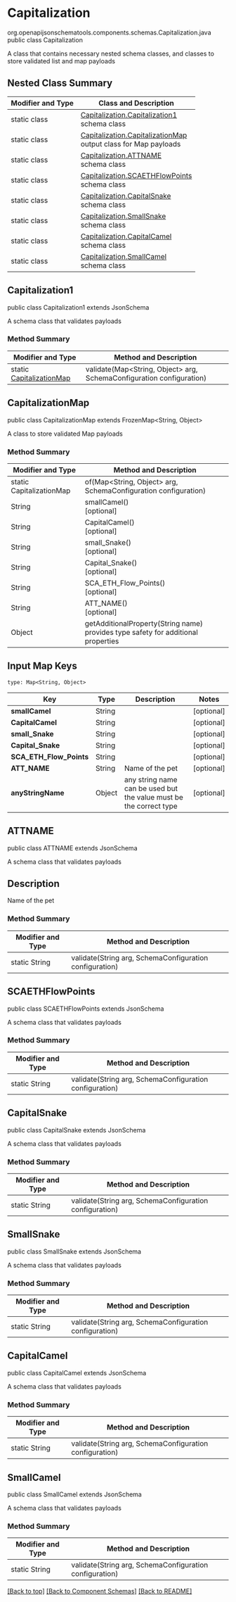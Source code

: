 # Capitalization
org.openapijsonschematools.components.schemas.Capitalization.java
public class Capitalization

A class that contains necessary nested schema classes, and classes to store validated list and map payloads

## Nested Class Summary
| Modifier and Type | Class and Description |
| ----------------- | ---------------------- |
| static class | [Capitalization.Capitalization1](#capitalization1)<br> schema class |
| static class | [Capitalization.CapitalizationMap](#capitalizationmap)<br> output class for Map payloads |
| static class | [Capitalization.ATTNAME](#attname)<br> schema class |
| static class | [Capitalization.SCAETHFlowPoints](#scaethflowpoints)<br> schema class |
| static class | [Capitalization.CapitalSnake](#capitalsnake)<br> schema class |
| static class | [Capitalization.SmallSnake](#smallsnake)<br> schema class |
| static class | [Capitalization.CapitalCamel](#capitalcamel)<br> schema class |
| static class | [Capitalization.SmallCamel](#smallcamel)<br> schema class |

## Capitalization1
public class Capitalization1
extends JsonSchema

A schema class that validates payloads

### Method Summary
| Modifier and Type | Method and Description |
| ----------------- | ---------------------- |
| static [CapitalizationMap](#capitalizationmap) | validate(Map<String, Object> arg, SchemaConfiguration configuration) |

## CapitalizationMap
public class CapitalizationMap
extends FrozenMap<String, Object>

A class to store validated Map payloads

### Method Summary
| Modifier and Type | Method and Description |
| ----------------- | ---------------------- |
| static CapitalizationMap | of(Map<String, Object> arg, SchemaConfiguration configuration) |
| String | smallCamel()<br>[optional] |
| String | CapitalCamel()<br>[optional] |
| String | small_Snake()<br>[optional] |
| String | Capital_Snake()<br>[optional] |
| String | SCA_ETH_Flow_Points()<br>[optional] |
| String | ATT_NAME()<br>[optional] |
| Object | getAdditionalProperty(String name)<br>provides type safety for additional properties |

## Input Map Keys
```
type: Map<String, Object>
```
Key | Type |  Description | Notes
------------ | ------------- | ------------- | -------------
**smallCamel** | String |  | [optional]
**CapitalCamel** | String |  | [optional]
**small_Snake** | String |  | [optional]
**Capital_Snake** | String |  | [optional]
**SCA_ETH_Flow_Points** | String |  | [optional]
**ATT_NAME** | String | Name of the pet  | [optional]
**anyStringName** | Object | any string name can be used but the value must be the correct type | [optional]

## ATTNAME
public class ATTNAME
extends JsonSchema

A schema class that validates payloads

## Description
Name of the pet 

### Method Summary
| Modifier and Type | Method and Description |
| ----------------- | ---------------------- |
| static String | validate(String arg, SchemaConfiguration configuration) |

## SCAETHFlowPoints
public class SCAETHFlowPoints
extends JsonSchema

A schema class that validates payloads

### Method Summary
| Modifier and Type | Method and Description |
| ----------------- | ---------------------- |
| static String | validate(String arg, SchemaConfiguration configuration) |

## CapitalSnake
public class CapitalSnake
extends JsonSchema

A schema class that validates payloads

### Method Summary
| Modifier and Type | Method and Description |
| ----------------- | ---------------------- |
| static String | validate(String arg, SchemaConfiguration configuration) |

## SmallSnake
public class SmallSnake
extends JsonSchema

A schema class that validates payloads

### Method Summary
| Modifier and Type | Method and Description |
| ----------------- | ---------------------- |
| static String | validate(String arg, SchemaConfiguration configuration) |

## CapitalCamel
public class CapitalCamel
extends JsonSchema

A schema class that validates payloads

### Method Summary
| Modifier and Type | Method and Description |
| ----------------- | ---------------------- |
| static String | validate(String arg, SchemaConfiguration configuration) |

## SmallCamel
public class SmallCamel
extends JsonSchema

A schema class that validates payloads

### Method Summary
| Modifier and Type | Method and Description |
| ----------------- | ---------------------- |
| static String | validate(String arg, SchemaConfiguration configuration) |

[[Back to top]](#top) [[Back to Component Schemas]](../../../README.md#Component-Schemas) [[Back to README]](../../../README.md)
